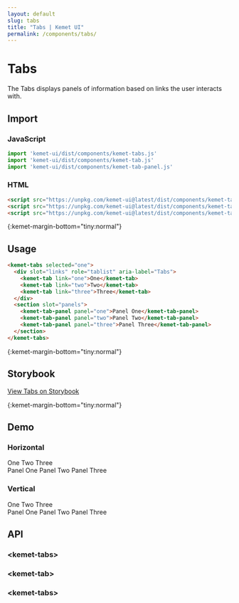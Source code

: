 ```yaml
---
layout: default
slug: tabs
title: "Tabs | Kemet UI"
permalink: /components/tabs/
---
```


# Tabs

The Tabs displays panels of information based on links the user interacts with. 

## Import 

### JavaScript
```javascript
import 'kemet-ui/dist/components/kemet-tabs.js'
import 'kemet-ui/dist/components/kemet-tab.js'
import 'kemet-ui/dist/components/kemet-tab-panel.js'
```
### HTML
```html
<script src="https://unpkg.com/kemet-ui@latest/dist/components/kemet-tabs.js" type="module"></script>
<script src="https://unpkg.com/kemet-ui@latest/dist/components/kemet-tab.js" type="module"></script>
<script src="https://unpkg.com/kemet-ui@latest/dist/components/kemet-tab-panel.js" type="module"></script>
```


{:kemet-margin-bottom="tiny:normal"}
## Usage

```html
<kemet-tabs selected="one">
  <div slot="links" role="tablist" aria-label="Tabs">
    <kemet-tab link="one">One</kemet-tab>
    <kemet-tab link="two">Two</kemet-tab>
    <kemet-tab link="three">Three</kemet-tab>
  </div>
  <section slot="panels">
    <kemet-tab-panel panel="one">Panel One</kemet-tab-panel>
    <kemet-tab-panel panel="two">Panel Two</kemet-tab-panel>
    <kemet-tab-panel panel="three">Panel Three</kemet-tab-panel>
  </section>
</kemet-tabs>
```

{:kemet-margin-bottom="tiny:normal"}
## Storybook

[View Tabs on Storybook](https://storybook.kemet.dev/?path=/story/components-kemet-tabs--select-by-name)


{:kemet-margin-bottom="tiny:normal"}
## Demo

### Horizontal
<docs-showcase>
<kemet-tabs class="horizontal" panel-effect="slide">
  <div slot="links" role="tablist" aria-label="Tabs">
    <kemet-tab link="one">One</kemet-tab>
    <kemet-tab link="two">Two</kemet-tab>
    <kemet-tab link="three">Three</kemet-tab>
  </div>
  <section slot="panels">
    <kemet-tab-panel panel="one">Panel One</kemet-tab-panel>
    <kemet-tab-panel panel="two">Panel Two</kemet-tab-panel>
    <kemet-tab-panel panel="three">Panel Three</kemet-tab-panel>
  </section>
</kemet-tabs>
</docs-showcase>

### Vertical
<docs-showcase>
<kemet-tabs selected="two" class="vertical" panel-effect="fade">
  <div slot="links" role="tablist" aria-label="Tabs">
    <kemet-tab link="one">One</kemet-tab>
    <kemet-tab link="two">Two</kemet-tab>
    <kemet-tab link="three">Three</kemet-tab>
  </div>
  <section slot="panels">
    <kemet-tab-panel panel="one">Panel One</kemet-tab-panel>
    <kemet-tab-panel panel="two">Panel Two</kemet-tab-panel>
    <kemet-tab-panel panel="three">Panel Three</kemet-tab-panel>
  </section>
</kemet-tabs>
</docs-showcase>


## API

### &lt;kemet-tabs&gt;
<docs-api-table base-url="{{ site.baseurl }}" component="kemet-tabs"></docs-api-table>

### &lt;kemet-tab&gt;
<docs-api-table base-url="{{ site.baseurl }}" component="kemet-tab"></docs-api-table>

### &lt;kemet-tabs&gt;
<docs-api-table base-url="{{ site.baseurl }}" component="kemet-tab-panel"></docs-api-table>
